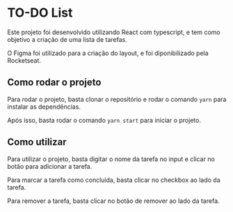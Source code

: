 # TO-DO List

Este projeto foi desenvolvido utilizando React com typescript, e tem como objetivo a criação de uma lista de tarefas.

O Figma foi utilizado para a criação do layout, e foi diponibilizado pela Rocketseat.

## Como rodar o projeto

Para rodar o projeto, basta clonar o repositório e rodar o comando `yarn` para instalar as dependências.

Após isso, basta rodar o comando `yarn start` para iniciar o projeto.

## Como utilizar

Para utilizar o projeto, basta digitar o nome da tarefa no input e clicar no botão para adicionar a tarefa.

Para marcar a tarefa como concluída, basta clicar no checkbox ao lado da tarefa.

Para remover a tarefa, basta clicar no botão de remover ao lado da tarefa.
